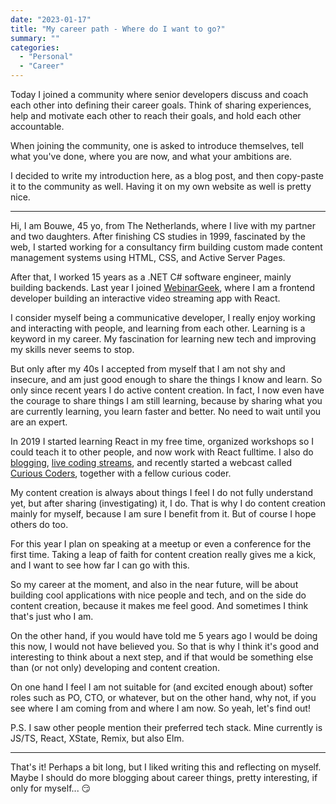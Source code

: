 ```yaml
---
date: "2023-01-17"
title: "My career path - Where do I want to go?"
summary: ""
categories:
  - "Personal"
  - "Career"
---
```


Today I joined a community where senior developers discuss and coach each other into defining their career goals. Think of sharing experiences, help and motivate each other to reach their goals, and hold each other accountable.

When joining the community, one is asked to introduce themselves, tell what you've done, where you are now, and what your ambitions are.

I decided to write my introduction here, as a blog post, and then copy-paste it to the community as well. Having it on my own website as well is pretty nice.

---

Hi, I am Bouwe, 45 yo, from The Netherlands, where I live with my partner and two daughters. After finishing CS studies in 1999, fascinated by the web, I started working for a consultancy firm building custom made content management systems using HTML, CSS, and Active Server Pages.

After that, I worked 15 years as a .NET C# software engineer, mainly building backends. Last year I joined [WebinarGeek](https://webinargeek.com), where I am a frontend developer building an interactive video streaming app with React.

I consider myself being a communicative developer, I really enjoy working and interacting with people, and learning from each other. Learning is a keyword in my career. My fascination for learning new tech and improving my skills never seems to stop.

But only after my 40s I accepted from myself that I am not shy and insecure, and am just good enough to share the things I know and learn. So only since recent years I do active content creation. In fact, I now even have the courage to share things I am still learning, because by sharing what you are currently learning, you learn faster and better. No need to wait until you are an expert.

In 2019 I started learning React in my free time, organized workshops so I could teach it to other people, and now work with React fulltime. I also do [blogging](https://bouwe.io/blog), [live coding streams](https://bouwe.io/videos), and recently started a webcast called [Curious Coders](https://curiouscoderscommunity.github.io), together with a fellow curious coder.

My content creation is always about things I feel I do not fully understand yet, but after sharing (investigating) it, I do. That is why I do content creation mainly for myself, because I am sure I benefit from it. But of course I hope others do too.

For this year I plan on speaking at a meetup or even a conference for the first time. Taking a leap of faith for content creation really gives me a kick, and I want to see how far I can go with this.

So my career at the moment, and also in the near future, will be about building cool applications with nice people and tech, and on the side do content creation, because it makes me feel good. And sometimes I think that's just who I am.

On the other hand, if you would have told me 5 years ago I would be doing this now, I would not have believed you. So that is why I think it's good and interesting to think about a next step, and if that would be something else than (or not only) developing and content creation.

On one hand I feel I am not suitable for (and excited enough about) softer roles such as PO, CTO, or whatever, but on the other hand, why not, if you see where I am coming from and where I am now. So yeah, let's find out!

P.S. I saw other people mention their preferred tech stack. Mine currently is JS/TS, React, XState, Remix, but also Elm.

---

That's it! Perhaps a bit long, but I liked writing this and reflecting on myself. Maybe I should do more blogging about career things, pretty interesting, if only for myself... 😏